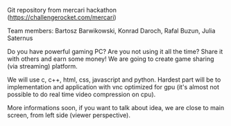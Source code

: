 Git repository from mercari hackathon (https://challengerocket.com/mercari)

Team members: Bartosz Barwikowski, Konrad Daroch, Rafal Buzun, Julia Saternus

Do you have powerful gaming PC? Are you not using it all the time? Share it with others and earn some money!
We are going to create game sharing (via streaming) platform. 

We will use c, c++, html, css, javascript and python. 
Hardest part will be to implementation and application with vnc optimized for gpu (it's almost not possible to do real time video compression on cpu).

More informations soon, if you want to talk about idea, we are close to main screen, from left side (viewer perspective).
